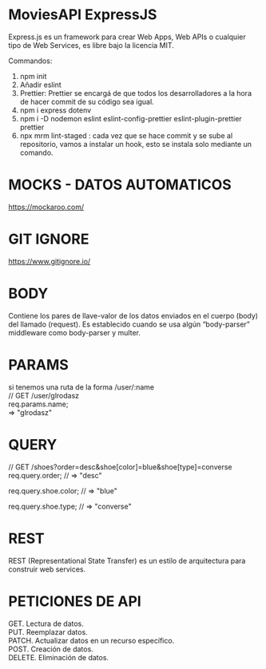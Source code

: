 # MoviesAPI ExpressJS

Express.js es un framework para crear Web Apps, Web APIs o cualquier tipo de Web Services, es libre bajo la licencia MIT.


Commandos:

1. npm init
2. Añadir eslint 
3. Prettier: Prettier se encargá de que todos los desarrolladores a la hora de hacer commit de su código sea igual.
3. npm i express dotenv
4. npm i -D nodemon eslint eslint-config-prettier eslint-plugin-prettier prettier
5. npx mrm lint-staged : cada vez que se hace commit y se sube al repositorio, vamos a instalar un hook, esto se instala solo mediante un comando.

# MOCKS - DATOS AUTOMATICOS
https://mockaroo.com/

# GIT IGNORE
https://www.gitignore.io/

# BODY
Contiene los pares de llave-valor de los datos enviados en el cuerpo (body) del llamado (request). 
Es establecido cuando se usa algún “body-parser” middleware como body-parser y multer.


# PARAMS

si tenemos una ruta de la forma /user/:name <BR />
// GET /user/glrodasz <BR />
req.params.name; <BR /> 
=> "glrodasz"

# QUERY

// GET /shoes?order=desc&shoe[color]=blue&shoe[type]=converse
req.query.order;
// => "desc"

req.query.shoe.color;
// => "blue"

req.query.shoe.type;
// => "converse"

# REST 
REST (Representational State Transfer) es un estilo de arquitectura para construir web services.

# PETICIONES DE API

GET. Lectura de datos. <BR />
PUT. Reemplazar datos. <BR />
PATCH. Actualizar datos en un recurso específico. <BR />
POST. Creación de datos.<BR />
DELETE. Eliminación de datos.